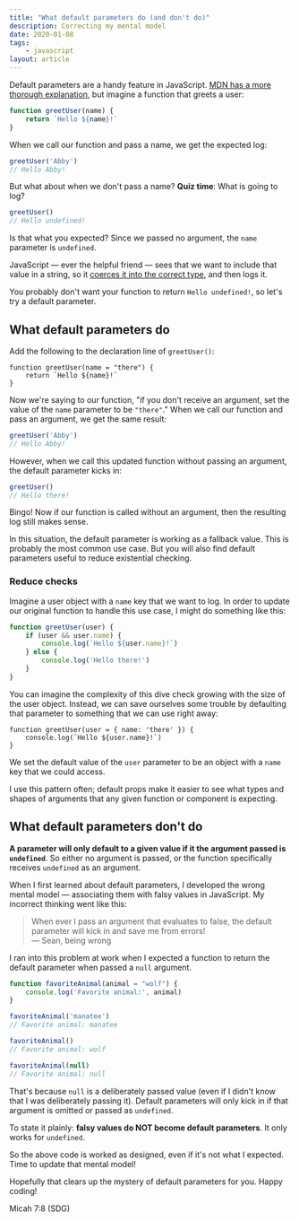 ```yaml
---
title: "What default parameters do (and don't do)"
description: Correcting my mental model
date: 2020-01-08
tags:
    - javascript
layout: article
---
```


Default parameters are a handy feature in JavaScript. [MDN has a more thorough explanation](https://developer.mozilla.org/en-US/docs/Web/JavaScript/Reference/Functions/Default_parameters), but imagine a function that greets a user:

```js
function greetUser(name) {
    return `Hello ${name}!`
}
```

When we call our function and pass a name, we get the expected log:

```js
greetUser('Abby')
// Hello Abby!
```

But what about when we don't pass a name? **Quiz time**: What is going to log?

```js
greetUser()
// Hello undefined!
```

Is that what you expected? Since we passed no argument, the `name` parameter is `undefined`.

JavaScript — ever the helpful friend — sees that we want to include that value in a string, so it [coerces it into the correct type](https://developer.mozilla.org/en-US/docs/Glossary/Type_coercion), and then logs it.

You probably don't want your function to return `Hello undefined!`, so let's try a default parameter. 

## What default parameters do

Add the following to the declaration line of `greetUser()`:

```js/0
function greetUser(name = "there") {
    return `Hello ${name}!`
}
```

Now we're saying to our function, "if you don't receive an argument, set the value of the `name` parameter to be `"there"`." When we call our function and pass an argument, we get the same result:

```js
greetUser('Abby')
// Hello Abby!
```

However, when we call this updated function without passing an argument, the default parameter kicks in:

```js
greetUser()
// Hello there!
```

Bingo! Now if our function is called without an argument, then the resulting log still makes sense.

In this situation, the default parameter is working as a fallback value. This is probably the most common use case. But you will also find default parameters useful to reduce existential checking.

### Reduce checks

Imagine a user object with a `name` key that we want to log. In order to update our original function to handle this use case, I might do something like this:

```js
function greetUser(user) {
    if (user && user.name) {
        console.log(`Hello ${user.name}!`)
    } else {
        console.log('Hello there!')
    }
}
```

You can imagine the complexity of this dive check growing with the size of the user object. Instead, we can save ourselves some trouble by defaulting that parameter to something that we can use right away:

```js/0
function greetUser(user = { name: 'there' }) {
    console.log(`Hello ${user.name}!`)
}
```

We set the default value of the `user` parameter to be an object with a `name` key that we could access.

I use this pattern often; default props make it easier to see what types and shapes of arguments that any given function or component is expecting.

## What default parameters don't do

**A parameter will only default to a given value if it the argument passed is `undefined`**. So either no argument is passed, or the function specifically receives `undefined` as an argument.

When I first learned about default parameters, I developed the wrong mental model — associating them with falsy values in JavaScript. My incorrect thinking went like this:

> When ever I pass an argument that evaluates to false, the default parameter will kick in and save me from errors!
> <br>— Sean, being wrong

I ran into this problem at work when I expected a function to return the default parameter when passed a `null` argument.

```js
function favoriteAnimal(animal = "wolf") {
    console.log('Favorite animal:', animal)
}

favoriteAnimal('manatee')
// Favorite animal: manatee

favoriteAnimal()
// Favorite animal: wolf

favoriteAnimal(null)
// Favorite animal: null
```

That's because `null` is a deliberately passed value (even if I didn't know that I was deliberately passing it). Default parameters will only kick in if that argument is omitted or passed as `undefined`.

To state it plainly: **falsy values do NOT become default parameters**. It only works for `undefined`.

So the above code is worked as designed, even if it's not what I expected. Time to update that mental model!

Hopefully that clears up the mystery of default parameters for you. Happy coding!

Micah 7:8 (SDG)